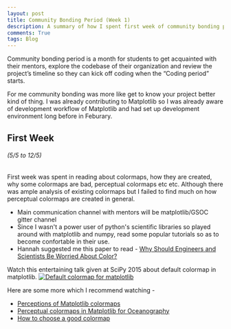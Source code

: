 ```yaml
---
layout: post
title: Community Bonding Period (Week 1)
description: A summary of how I spent first week of community bonding period of GSoC 17
comments: True
tags: Blog
---
```


Community bonding period is a month for students to get acquainted with their
mentors, explore the codebase of their organization and review the project’s
timeline so they can kick off coding when the “Coding period” starts.

For me community bonding was more like get to know your project better kind of
thing. I was already contributing to Matplotlib so I was already aware of
development workflow of Matplotlib and had set up development
environment long before in Feburary.

## First Week
###### (5/5 to 12/5)

First week was spent in reading about colormaps, how they are created, why some
colormaps are bad, perceptual colormaps etc etc. Although there was ample
analysis of existing colormaps but I failed to find much on how perceptual
colormaps are created in general.

* Main communication channel with mentors will be matplotlib/GSOC gitter channel
* Since I wasn't a power user of python's scientific libraries so played around
  with matplotlib and numpy, read some popular tutorials so as to become
  confortable in their use.
* Hannah suggested me this paper to read - [Why Should Engineers and Scientists Be Worried About Color?](https://www.research.ibm.com/people/l/lloydt/color/color.HTM)

Watch this entertaining talk given at SciPy 2015 about default colormap in
matplotlib.
<a href="http://www.youtube.com/watch?feature=player_embedded&v=xAoljeRJ3lU">
<img src="http://img.youtube.com/vi/xAoljeRJ3lU/0.jpg" alt="Default colormap for matplotlib" /></a>

Here are some more which I recommend watching -
* [Perceptions of Matplotlib colormaps](https://www.youtube.com/watch?v=rkDgBvT-giw&t=23s)
* [Perceptual colormaps in Matplotlib for Oceanography](https://youtu.be/XjHzLUnHeM0)
* [How to choose a good colormap](https://youtu.be/Alnc9E1RnD8)